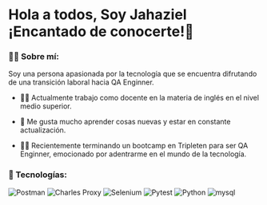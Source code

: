 <H1>
Hola a todos, Soy Jahaziel ¡Encantado de conocerte!👋 

<!--
**Jazkov/jazkov** is a ✨ _special_ ✨ repository because its `README.md` (this file) appears on your GitHub profile. -->

### :man_technologist: Sobre mí:

Soy una persona apasionada por la tecnología que se encuentra difrutando de una transición laboral hacia QA Enginner.

* 👨‍🏫 Actualmente trabajo como docente en la materia de inglés en el nivel medio superior.
  
* 🔭 Me gusta mucho aprender cosas nuevas y estar en constante actualización.
  
* 🧑‍🎓 Recientemente terminando un bootcamp en Tripleten para ser QA Enginner, emocionado por adentrarme en el mundo de la tecnología.

### 🤖 Tecnologías:

<img decoding="async" src="https://img.shields.io/badge/Postman-FF6C37?logo=postman&logoColor=white" alt="Postman"/>
<img decoding="async" src="https://img.shields.io/badge/Charles%20Proxy-3C3C3C?logoColor=white" alt="Charles Proxy"/>
<img decoding="async" src="https://img.shields.io/badge/Selenium-43B02A?logo=selenium&logoColor=white" alt="Selenium"/>
<img decoding="async" src="https://img.shields.io/badge/Pytest-0A9EDC?logo=pytest&logoColor=white" alt="Pytest"/>
<img decoding="async" src="https://img.shields.io/badge/Python-3776AB?logo=python&logoColor=white" alt="Python"/>
<img decoding="async" src="https://img.shields.io/badge/MySQL-4479A1?logo=mysql&logoColor=white" alt="mysql"/>
